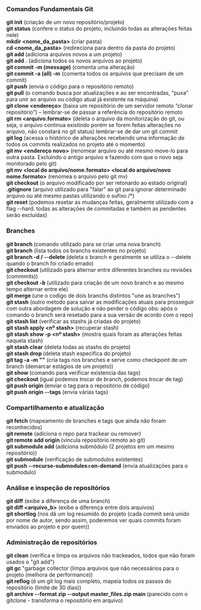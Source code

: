 ### Comandos Fundamentais Git

**git init** (criação de um novo repositório/projeto)<br>
**git status** (confere o status do projeto, incluindo todas as alterações feitas nele)<br>
**mkdir <nome_da_pasta>** (criar pasta)<br>
**cd <nome_da_pasta>** (redireciona para dentro da pasta do projeto)<br>
**git add <nome arquivo>** (adiciona arquivos novos a um projeto)<br>
**git add .** (adiciona todos os novos arquivos ao projeto)<br>
**git commit -m (message)** (comenta uma alteração)<br>
**git commit -a (all) -m** (comenta todos os arquivos que precisam de um commit)<br>
**git push** (envia o código para o repositório remoto)<br>
**git pull** (o comando busca por atualizações e ao ser encontradas, “puxa” para unir ao arquivo ou código atual já existente na máquina)<br>
**git clone <endereço>** (baixa um repositório de um servidor remoto “clonar repositório”) – lembrar-se de passar a referência do repositório remoto<br>
**git rm <arquivo.formato>** (deleta o arquivo da monitorização do git, ou seja, o arquivo continua existindo porém se forem feitas alterações no arquivo, não constará no git status) lembrar-se de dar um git commit<br>
**git log** (acessa o histórico de alterações recebendo uma informação de todos os commits realizados no projeto até o momento)<br>
**git mv <nome do arquivo> <endereço novo>** (renomear arquivo ou até mesmo move-lo para outra pasta. Excluindo o antigo arquivo e fazendo com que o novo seja monitorado pelo git)<br>
**git mv <local do arquivo/nome.formato> <local do arquivo/novo nome.formato>** (renomea o arquivo pelo git mv)<br>
**git checkout** (o arquivo modificado por ser retonardo ao estado original)<br>
**.gitignore** (arquivo utilizado para "falar" ao git para ignorar determinado arquivo ou até mesmo pastas utilizando o sufixo /*)<br>
**git reset** (podemos resetar as mudanças feitas, geralmente utilizado com a flag --hard. todas as alterações de commitadas e também as pendentes serão excluídas)<br>

### Branches

**git branch <nome>** (comando utilizado para se criar uma nova branch)<br>
**git branch** (lista todos os branchs existentes no projeto)<br>
**git branch -d / --delete <nome do branch>** (deleta o branch e geralmente se utiliza o --delete quando o branch foi criado errado)<br>
**git checkout <nome branch>** (utilizado para alternar entre diferentes branches ou revisões (commmits))<br>
**git checkout -b <nome nova branch>** (utilizado para criação de um novo branch e ao mesmo tempo alternar entre ele)<br>
**git merge <nome>** (une o codigo de dois branchs distintos "une as branches")<br>
**git stash** (outro metodo para salvar as modificações atuais para prosseguir com outra abordagem de solução e não perder o código obs: após o comando o branch será resetado para a sua versão de acordo com o repo)<br>
**git stash list** (verificar as stashs já criadas do projeto)<br>
**git stash apply <nº stash>** (recuperar stash)<br>
**git stash show -p <nº stash>** (mostra quais foram as alterações feitas naquela stash)<br>
**git stash clear** (deleta todas as stashs do projeto)<br>
**git stash drop <numero>** (deleta stash especifica do projeto)<br>
**git tag -a <nome> -m "<msg>"** (cria tags nos branches e serve como checkpoint de um branch (demarcar estágios de um projeto))<br>
**git show <nome>** (comando para verificar existencia das tags)<br>
**git checkout <nome>** (igual podemos trocar de branch, podemos trocar de tag)<br>
**git push origin <nome>** (enviar o tag para o repositório de código)<br>
**git push origin --tags** (envia várias tags)<br>

### Compartilhamento e atualização

**git fetch** (mapeamento de branches e tags que ainda não foram reconhecidos)<br>
**git remote** (adiciona o repo para trackear ou remover)<br>
**git remote add origin <link>** (vincula repositório remoto ao git)<br>
**git submodule add <repo>** (adiciona submódulo (2 projetos em um mesmo repositório))<br>
**git submodule** (verificação de submodulos existentes)<br>
**git push --recurse-submodules=on-demand** (envia atualizações para o submodulo)<br>

### Análise e inspeção de repositórios

**git diff** (exibe a diferença de uma branch)<br>
**git diff <arquivo> <arquivo_b>** (exibe a diferença entre dois arquivos)<br>
**git shortlog** (nos dá um log resumido do projeto (cada commit será unido por nome de autor, sendo assim, poderemos ver quais commits foram enviados ao projeto e por quem))<br>

### Administração de repositórios

**git clean** (verifica e limpa os arquivos não trackeados, todos que não foram usados o "git add")<br>
**git gc** "garbage collector (limpa arquivos que não necessários para o projeto (melhora de performance))<br>
**git reflog** (é um git log mais completo, mapeia todos os passos do repositório (limite de 30 dias))<br>
**git archive --format zip --output master_files.zip main** (parecido com o gitclone - transforma o repositório em arquivo)
